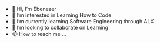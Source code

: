 - 👋 Hi, I’m Ebenezer
- 👀 I’m interested in Learning How to Code
- 🌱 I’m currently learning Software Engineering through ALX
- 💞️ I’m looking to collaborate on Learning 
- 📫 How to reach me ...

<!---
Ebenoble1/Ebenoble1 is a ✨ special ✨ repository because its `README.md` (this file) appears on your GitHub profile.
You can click the Preview link to take a look at your changes.
--->
